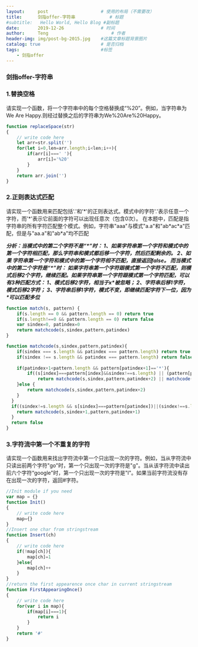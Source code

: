 ```yaml
---
layout:     post   				    # 使用的布局（不需要改）
title:      剑指offer-字符串				# 标题 
#subtitle:   Hello World, Hello Blog #副标题
date:       2019-12-26				# 时间
author:     Teng 						# 作者
header-img: img/post-bg-2015.jpg 	#这篇文章标题背景图片
catalog: true 						# 是否归档
tags:								#标签
    - 剑指offer
---
```


### 剑指offer-字符串

### 1.替换空格

请实现一个函数，将一个字符串中的每个空格替换成“%20”。例如，当字符串为We Are Happy.则经过替换之后的字符串为We%20Are%20Happy。

```js
function replaceSpace(str)
{
    // write code here
    let arr=str.split('')
    for(let i=0,len=arr.length;i<len;i++){
        if(arr[i]===' '){
            arr[i]='%20'
        }
    }
    return arr.join('')
}
```
### 2.正则表达式匹配

请实现一个函数用来匹配包括'.'和'\*'的正则表达式。模式中的字符'.'表示任意一个字符，而'\*'表示它前面的字符可以出现任意次（包含0次）。 在本题中，匹配是指字符串的所有字符匹配整个模式。例如，字符串"aaa"与模式"a.a"和"ab\*ac\*a"匹配，但是与"aa.a"和"ab\*a"均不匹配

***分析：当模式中的第二个字符不是“\*”时：
1、如果字符串第一个字符和模式中的第一个字符相匹配，那么字符串和模式都后移一个字符，然后匹配剩余的。
2、如果 字符串第一个字符和模式中的第一个字符相不匹配，直接返回false。
而当模式中的第二个字符是“\*”时：
如果字符串第一个字符跟模式第一个字符不匹配，则模式后移2个字符，继续匹配。如果字符串第一个字符跟模式第一个字符匹配，可以有3种匹配方式：
1、模式后移2字符，相当于x\*被忽略；
2、字符串后移1字符，模式后移2字符；
3、字符串后移1字符，模式不变，即继续匹配字符下一位，因为\*可以匹配多位***

```js
function match(s, pattern) {
	if(s.length == 0 && pattern.length == 0) return true
	if(s.length!==0 && pattern.length == 0) return false
	var sindex=0, patindex=0
	return matchcode(s,sindex,pattern,patindex)
}

function matchcode(s,sindex,pattern,patindex){
	if(sindex === s.length && patindex === pattern.length) return true
	if(sindex !== s.length && patindex === pattern.length) return false
	
	if(patindex+1<pattern.length && pattern[patindex+1]=='*'){
		if((s[index]===pattern[index]&&sindex!==s.length) || (pattern[patindex] == '.' && sindex!==s.length)){
			return matchcode(s,sindex,pattern,patindex+2) || matchcode(s,sindex+1,pattern,patindex+2) || matchcode(s,sindex+1,pattern,patindex)
	}else {
		return matchcode(s,sindex,pattern,patindex+2)
	}
  }
  if((sindex!=s.length && s[sindex]===pattern[patindex])||(sindex!==s.length && pattern[patindex]=='.')){
  	return matchcode(s,sindex+1,pattern,patindex+1)
  }
  return false
}
```
### 3.字符流中第一个不重复的字符

请实现一个函数用来找出字符流中第一个只出现一次的字符。例如，当从字符流中只读出前两个字符"go"时，第一个只出现一次的字符是"g"。当从该字符流中读出前六个字符“google"时，第一个只出现一次的字符是"l"。如果当前字符流没有存在出现一次的字符，返回#字符。

```js
//Init module if you need
var map = {}
function Init()
{
    // write code here
    map={}
}
//Insert one char from stringstream
function Insert(ch)
{
    // write code here
    if(!map[ch]){
        map[ch]=1
    }else{
        map[ch]++
    }
}
//return the first appearence once char in current stringstream
function FirstAppearingOnce()
{
    // write code here
    for(var i in map){
        if(map[i]===1){
            return i
        }
    }
    return '#'
}
```